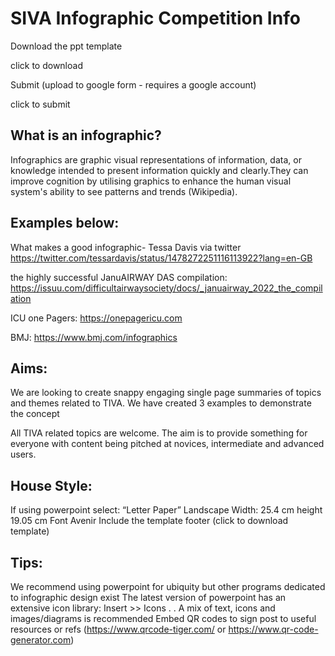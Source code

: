 
# SIVA Infographic Competition Info

Download the ppt template

click to download

Submit (upload to google form - requires a google account)

click to submit


## What is an infographic?

Infographics are graphic visual representations of information, data, or knowledge intended to present information quickly and clearly.They can improve cognition by utilising graphics to enhance the human visual system's ability to see patterns and trends (Wikipedia).

## Examples below:

What makes a good infographic-  Tessa Davis via twitter
https://twitter.com/tessardavis/status/1478272251116113922?lang=en-GB

the highly successful JanuAIRWAY DAS compilation:
https://issuu.com/difficultairwaysociety/docs/_januairway_2022_the_compilation


ICU one Pagers:
https://onepagericu.com

BMJ:
https://www.bmj.com/infographics

## Aims:

We are looking to create snappy engaging single page summaries of topics and themes related to TIVA.
We have created 3 examples to demonstrate the concept

All TIVA related topics are welcome.  The aim is to provide something for everyone with content being pitched at novices, intermediate and advanced users. 

## House Style:

If using powerpoint select:
“Letter Paper” Landscape Width: 25.4 cm height 19.05 cm
Font Avenir 
Include the template footer (click to download template)

## Tips:

We recommend using powerpoint for ubiquity but other programs dedicated to infographic design exist
The latest version of powerpoint has an extensive icon library: Insert >> Icons . .
A mix of text, icons and images/diagrams is recommended
Embed QR codes to sign post to useful resources or refs (https://www.qrcode-tiger.com/ or https://www.qr-code-generator.com)
       